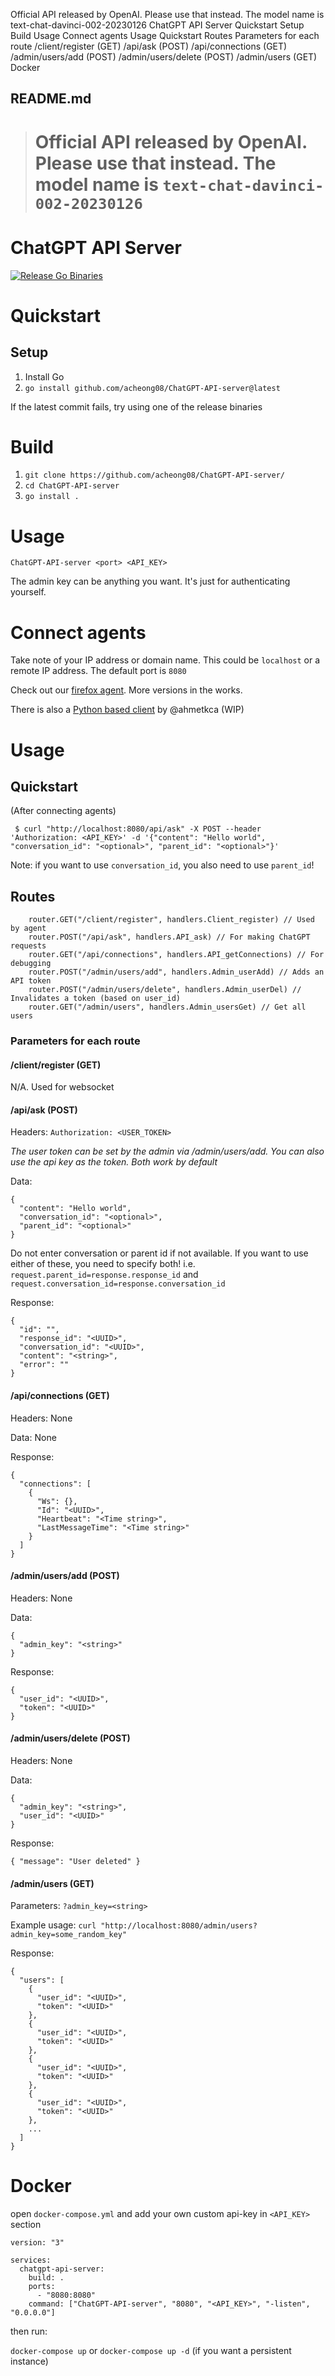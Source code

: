 Official API released by OpenAI. Please use that instead. The model name is text-chat-davinci-002-20230126 ChatGPT API Server Quickstart Setup Build Usage Connect agents Usage Quickstart Routes Parameters for each route /client/register (GET) /api/ask (POST) /api/connections (GET) /admin/users/add (POST) /admin/users/delete (POST) /admin/users (GET) Docker

##  README.md

> # Official API released by OpenAI. Please use that instead. The model name is `text-chat-davinci-002-20230126`

# ChatGPT API Server

[![Release Go Binaries](https://github.com/acheong08/ChatGPT-API-server/actions/workflows/release.yml/badge.svg)](https://github.com/acheong08/ChatGPT-API-server/actions/workflows/release.yml)

# Quickstart

## Setup

  1. Install Go
  2. `go install github.com/acheong08/ChatGPT-API-server@latest`



If the latest commit fails, try using one of the release binaries

# Build

  1. `git clone https://github.com/acheong08/ChatGPT-API-server/`
  2. `cd ChatGPT-API-server`
  3. `go install .`



# Usage

`ChatGPT-API-server <port> <API_KEY>`

The admin key can be anything you want. It's just for authenticating yourself.

# Connect agents

Take note of your IP address or domain name. This could be `localhost` or a remote IP address. The default port is `8080`

Check out our [firefox agent](https://github.com/acheong08/ChatGPT-API-agent). More versions in the works.

There is also a [Python based client](https://github.com/ahmetkca/chatgpt-unofficial-api-docker/tree/ChatGPT-API-agent) by @ahmetkca (WIP)

# Usage

## Quickstart

(After connecting agents)
    
    
     $ curl "http://localhost:8080/api/ask" -X POST --header 'Authorization: <API_KEY>' -d '{"content": "Hello world", "conversation_id": "<optional>", "parent_id": "<optional>"}'

Note: if you want to use `conversation_id`, you also need to use `parent_id`!

## Routes
    
    
    	router.GET("/client/register", handlers.Client_register) // Used by agent
    	router.POST("/api/ask", handlers.API_ask) // For making ChatGPT requests
    	router.GET("/api/connections", handlers.API_getConnections) // For debugging
    	router.POST("/admin/users/add", handlers.Admin_userAdd) // Adds an API token
    	router.POST("/admin/users/delete", handlers.Admin_userDel) // Invalidates a token (based on user_id)
    	router.GET("/admin/users", handlers.Admin_usersGet) // Get all users

### Parameters for each route

#### /client/register (GET)

N/A. Used for websocket

#### /api/ask (POST)

Headers: `Authorization: <USER_TOKEN>`

_The user token can be set by the admin via /admin/users/add. You can also use the api key as the token. Both work by default_

Data:
    
    
    {
      "content": "Hello world",
      "conversation_id": "<optional>",
      "parent_id": "<optional>"
    }

Do not enter conversation or parent id if not available. If you want to use either of these, you need to specify both! i.e. `request.parent_id=response.response_id` and `request.conversation_id=response.conversation_id`

Response:
    
    
    {
      "id": "",
      "response_id": "<UUID>",
      "conversation_id": "<UUID>",
      "content": "<string>",
      "error": ""
    }

#### /api/connections (GET)

Headers: None

Data: None

Response:
    
    
    {
      "connections": [
        {
          "Ws": {},
          "Id": "<UUID>",
          "Heartbeat": "<Time string>",
          "LastMessageTime": "<Time string>"
        }
      ]
    }

#### /admin/users/add (POST)

Headers: None

Data:
    
    
    {
      "admin_key": "<string>"
    }

Response:
    
    
    {
      "user_id": "<UUID>",
      "token": "<UUID>"
    }

#### /admin/users/delete (POST)

Headers: None

Data:
    
    
    {
      "admin_key": "<string>",
      "user_id": "<UUID>"
    }

Response:
    
    
    { "message": "User deleted" }

#### /admin/users (GET)

Parameters: `?admin_key=<string>`

Example usage: `curl "http://localhost:8080/admin/users?admin_key=some_random_key"`

Response:
    
    
    {
      "users": [
        {
          "user_id": "<UUID>",
          "token": "<UUID>"
        },
        {
          "user_id": "<UUID>",
          "token": "<UUID>"
        },
        {
          "user_id": "<UUID>",
          "token": "<UUID>"
        },
        {
          "user_id": "<UUID>",
          "token": "<UUID>"
        },
        ...
      ]
    }

# Docker

open `docker-compose.yml` and add your own custom api-key in `<API_KEY>` section
    
    
    version: "3"
    
    services:
      chatgpt-api-server:
        build: .
        ports:
          - "8080:8080"
        command: ["ChatGPT-API-server", "8080", "<API_KEY>", "-listen", "0.0.0.0"]

then run:

`docker-compose up` or `docker-compose up -d` (if you want a persistent instance)
